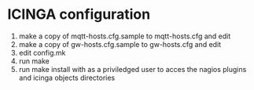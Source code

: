 # ICINGA configuration

1. make a copy of mqtt-hosts.cfg.sample to mqtt-hosts.cfg and edit
2. make a copy of gw-hosts.cfg.sample to gw-hosts.cfg and edit
3. edit config.mk
4. run make
5. run make install with as a  priviledged user to acces the nagios plugins and icinga objects directories
